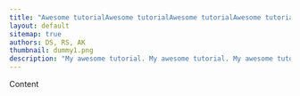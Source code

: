 ```yaml
---
title: "Awesome tutorialAwesome tutorialAwesome tutorialAwesome tutorial"
layout: default
sitemap: true
authors: DS, RS, AK
thumbnail: dummy1.png
description: "My awesome tutorial. My awesome tutorial. My awesome tutorial. My awesome tutorial. My awesome tutorial. My awesome tutorial. My awesome tutorial. My awesome tutorial. My awesome tutorial. My awesome tutorial. My awesome tutorial. My awesome tutorial. My awesome tutorial. My awesome tutorial. My awesome tutorial. My awesome tutorial. My awesome tutorial. My awesome tutorial. My awesome tutorial. My awesome tutorial. My awesome tutorial. My awesome tutorial. My awesome tutorial. My awesome tutorial. My awesome tutorial. My awesome tutorial. My awesome tutorial. My awesome tutorial. My awesome tutorial. My awesome tutorial. My awesome tutorial. My awesome tutorial. "
---
```


Content